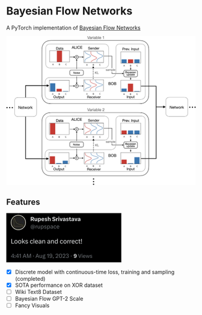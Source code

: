 # Bayesian Flow Networks

A PyTorch implementation of [Bayesian Flow Networks](https://arxiv.org/abs/2308.07037)

![Paper Figure - BFN](https://github.com/Algomancer/Bayesian-Flow-Networks/blob/main/bfn.jpeg)

## Features

![Correctness](https://github.com/Algomancer/Bayesian-Flow-Networks/blob/main/correctness.png)

- [x] Discrete model with continuous-time loss, training and sampling (completed)
- [x] SOTA performance on XOR dataset
- [ ] Wiki Text8 Dataset
- [ ] Bayesian Flow GPT-2 Scale
- [ ] Fancy Visuals
